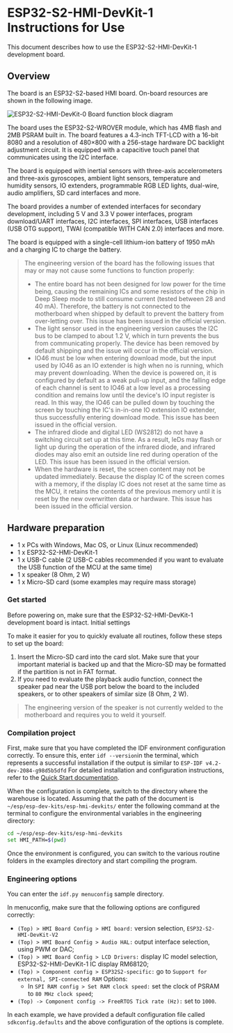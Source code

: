 # ESP32-S2-HMI-DevKit-1 Instructions for Use

This document describes how to use the ESP32-S2-HMI-DevKit-1 development board.
## Overview

The board is an ESP32-S2-based HMI board. On-board resources are shown in the following image.

![ESP32-S2-HMI-DevKit-0 Board function block diagram](docs/_static/board_func.jpg)

The board uses the ESP32-S2-WROVER module, which has 4MB flash and 2MB PSRAM built in. The board features a 4.3-inch TFT-LCD with a 16-bit 8080 and a resolution of 480×800 with a 256-stage hardware DC backlight adjustment circuit. It is equipped with a capacitive touch panel that communicates using the I2C interface.

The board is equipped with inertial sensors with three-axis accelerometers and three-axis gyroscopes, ambient light sensors, temperature and humidity sensors, IO extenders, programmable RGB LED lights, dual-wire, audio amplifiers, SD card interfaces and more.

The board provides a number of extended interfaces for secondary development, including 5 V and 3.3 V power interfaces, program download/UART interfaces, I2C interfaces, SPI interfaces, USB interfaces (USB OTG support), TWAI (compatible WITH CAN 2.0) interfaces and more.

The board is equipped with a single-cell lithium-ion battery of 1950 mAh and a charging IC to charge the battery.

> The engineering version of the board has the following issues that may or may not cause some functions to function properly:
>
>- The entire board has not been designed for low power for the time being, causing the remaining ICs and some resistors of the chip in Deep Sleep mode to still consume current (tested between 28 and 40 mA). Therefore, the battery is not connected to the motherboard when shipped by default to prevent the battery from over-letting over. This issue has been issued in the official version.
>- The light sensor used in the engineering version causes the I2C bus to be clamped to about 1.2 V, which in turn prevents the bus from communicating properly. The device has been removed by default shipping and the issue will occur in the official version.
>- IO46 must be low when entering download mode, but the input used by IO46 as an IO extender is high when no is running, which may prevent downloading. When the device is powered on, it is configured by default as a weak pull-up input, and the falling edge of each channel is sent to IO46 at a low level as a processing condition and remains low until the device's IO input register is read. In this way, the IO46 can be pulled down by touching the screen by touching the IC's in-in-one IO extension IO extender, thus successfully entering download mode. This issue has been issued in the official version.
>- The infrared diode and digital LED (WS2812) do not have a switching circuit set up at this time. As a result, leDs may flash or light up during the operation of the infrared diode, and infrared diodes may also emit an outside line red during operation of the LED. This issue has been issued in the official version.
>- When the hardware is reset, the screen content may not be updated immediately. Because the display IC of the screen comes with a memory, if the display IC does not reset at the same time as the MCU, it retains the contents of the previous memory until it is reset by the new overwritten data or hardware. This issue has been issued in the official version.

## Hardware preparation

- 1 x PCs with Windows, Mac OS, or Linux (Linux recommended)
- 1 x ESP32-S2-HMI-DevKit-1
- 1 x USB-C cable (2 USB-C cables recommended if you want to evaluate the USB function of the MCU at the same time)
- 1 x speaker (8 Ohm, 2 W)
- 1 x Micro-SD card (some examples may require mass storage)

### Get started

Before powering on, make sure that the ESP32-S2-HMI-DevKit-1 development board is intact.
Initial settings

To make it easier for you to quickly evaluate all routines, follow these steps to set up the board:

1. Insert the Micro-SD card into the card slot. Make sure that your important material is backed up and that the Micro-SD may be formatted if the partition is not in FAT format.
2. If you need to evaluate the playback audio function, connect the speaker pad near the USB port below the board to the included speakers, or to other speakers of similar size (8 Ohm, 2 W).

> The engineering version of the speaker is not currently welded to the motherboard and requires you to weld it yourself.

### Compilation project

First, make sure that you have completed the IDF environment configuration correctly. To ensure this, enter `idf --version`in the terminal, which represents a successful installation if the output is similar to `ESP-IDF v4.2-dev-2084-g98d5b5dfd` For detailed installation and configuration instructions, refer to the [Quick Start documentation](https://docs.espressif.com/projects/esp-idf/en/latest/esp32s2/get-started/index.html).

When the configuration is complete, switch to the directory where the warehouse is located. Assuming that the path of the document is `~/esp/esp-dev-kits/esp-hmi-devkits/` enter the following command at the terminal to configure the environmental variables in the engineering directory:
```bash
cd ~/esp/esp-dev-kits/esp-hmi-devkits
set HMI_PATH=$(pwd)
```
Once the environment is configured, you can switch to the various routine folders in the examples directory and start compiling the program.
### Engineering options

You can enter the `idf.py menuconfig` sample directory.

In menuconfig, make sure that the following options are configured correctly:

- `(Top) > HMI Board Config > HMI board:` version selection, `ESP32-S2-HMI-DevKit-V2`
- `(Top) > HMI Board Config > Audio HAL:` output interface selection, using PWM or DAC;
- `(Top) > HMI Board Config > LCD Drivers:` display IC model selection, ESP32-S2-HMI-DevKit-1 IC display RM68120;
- `(Top) > Component config > ESP32S2-specific:` go to `Support for external, SPI-connected RAM` Options:
   - In `SPI RAM config > Set RAM clock speed:` set the clock of PSRAM to `80 MHz clock speed`;
- `(Top) -> Component config -> FreeRTOS Tick rate (Hz):` set to `1000`.

In each example, we have provided a default configuration file called `sdkconfig.defaults` and the above configuration of the options is complete.
